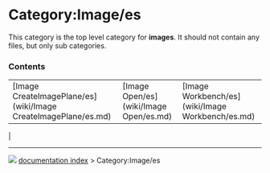 # Category:Image/es
This category is the top level category for **images**. It should not contain any files, but only sub categories.

### Contents

|     |     |     |
| --- | --- | --- |
| [Image CreateImagePlane/es](wiki/Image CreateImagePlane/es.md) | [Image Open/es](wiki/Image Open/es.md) | [Image Workbench/es](wiki/Image Workbench/es.md) |
|



---
![](images/Right_arrow.png) [documentation index](../README.md) > Category:Image/es
